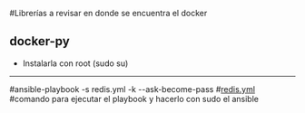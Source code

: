 #Librerías a revisar en donde se encuentra el docker
## docker-py
* Instalarla con root (sudo su)

---

#ansible-playbook -s redis.yml -k --ask-become-pass
#[redis.yml](https://github.com/AgusRumayor/Herramientas_basicas/blob/master/Lessons/Week2/redis.yml)
#comando para ejecutar el playbook y hacerlo con sudo el ansible

